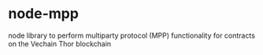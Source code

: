 # node-mpp
node library to perform multiparty protocol (MPP) functionality for contracts on the Vechain Thor blockchain
